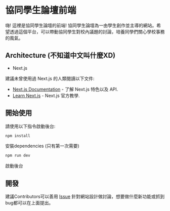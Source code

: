 # 協同學生論壇前端

嗨! 這裡是協同學生論壇的前端! 協同學生論壇為一由學生創作並主導的網站。希望透過這個平台，可以帶動協同學生對校內議題的討論，培養同學們關心學校事務的風氣。

## Architecture (不知道中文叫什麼XD)

- Next.js

建議未曾使用過 Next.js 的人類閱讀以下文件:

- [Next.js Documentation](https://nextjs.org/docs) - 了解 Next.js 特色以及 API.
- [Learn Next.js](https://nextjs.org/learn) - Next.js 官方教學.

## 開始使用

請使用以下指令啟動後台:

``` bash
npm install 
```
安裝dependencies (只有第一次需要)

``` bash
npm run dev
```
啟動後台

## 開發

建議Contributors可以善用 [Issue](https://github.com/BlueWhislte/CMSDcard-front/issues) 針對網站設計做討論，想要做什麼新功能或抓到bug都可以在上面提出。

